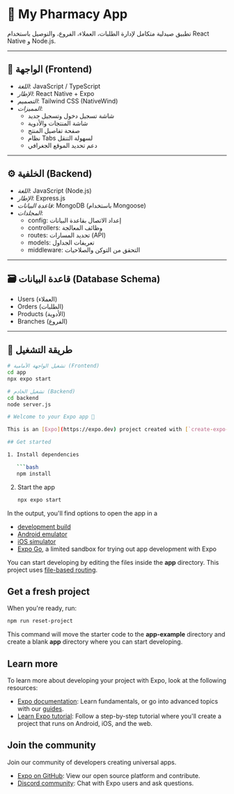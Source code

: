 # 💊 My Pharmacy App

تطبيق صيدلية متكامل لإدارة الطلبات، العملاء، الفروع، والتوصيل باستخدام React Native و Node.js.

---

## 📱 الواجهة (Frontend)
- *اللغة*: JavaScript / TypeScript
- *الإطار*: React Native + Expo
- *التصميم*: Tailwind CSS (NativeWind)
- *المميزات*:
  - شاشة تسجيل دخول وتسجيل جديد
  - شاشة المنتجات والأدوية
  - صفحة تفاصيل المنتج
  - نظام Tabs لسهولة التنقل
  - دعم تحديد الموقع الجغرافي

---

## ⚙ الخلفية (Backend)
- *اللغة*: JavaScript (Node.js)
- *الإطار*: Express.js
- *قاعدة البيانات*: MongoDB (باستخدام Mongoose)
- *المجلدات*:
  - config: إعداد الاتصال بقاعدة البيانات
  - controllers: وظائف المعالجة
  - routes: تحديد المسارات (API)
  - models: تعريفات الجداول
  - middleware: التحقق من التوكن والصلاحيات

---

## 🗃 قاعدة البيانات (Database Schema)
- Users (العملاء)
- Orders (الطلبات)
- Products (الأدوية)
- Branches (الفروع)

---

## 🚀 طريقة التشغيل
```bash
# تشغيل الواجهة الأمامية (Frontend)
cd app
npx expo start

# تشغيل الخادم (Backend)
cd backend
node server.js

# Welcome to your Expo app 👋

This is an [Expo](https://expo.dev) project created with [`create-expo-app`](https://www.npmjs.com/package/create-expo-app).

## Get started

1. Install dependencies

   ```bash
   npm install
   ```

2. Start the app

   ```bash
   npx expo start
   ```

In the output, you'll find options to open the app in a

- [development build](https://docs.expo.dev/develop/development-builds/introduction/)
- [Android emulator](https://docs.expo.dev/workflow/android-studio-emulator/)
- [iOS simulator](https://docs.expo.dev/workflow/ios-simulator/)
- [Expo Go](https://expo.dev/go), a limited sandbox for trying out app development with Expo

You can start developing by editing the files inside the **app** directory. This project uses [file-based routing](https://docs.expo.dev/router/introduction).

## Get a fresh project

When you're ready, run:

```bash
npm run reset-project
```

This command will move the starter code to the **app-example** directory and create a blank **app** directory where you can start developing.

## Learn more

To learn more about developing your project with Expo, look at the following resources:

- [Expo documentation](https://docs.expo.dev/): Learn fundamentals, or go into advanced topics with our [guides](https://docs.expo.dev/guides).
- [Learn Expo tutorial](https://docs.expo.dev/tutorial/introduction/): Follow a step-by-step tutorial where you'll create a project that runs on Android, iOS, and the web.

## Join the community

Join our community of developers creating universal apps.

- [Expo on GitHub](https://github.com/expo/expo): View our open source platform and contribute.
- [Discord community](https://chat.expo.dev): Chat with Expo users and ask questions.
